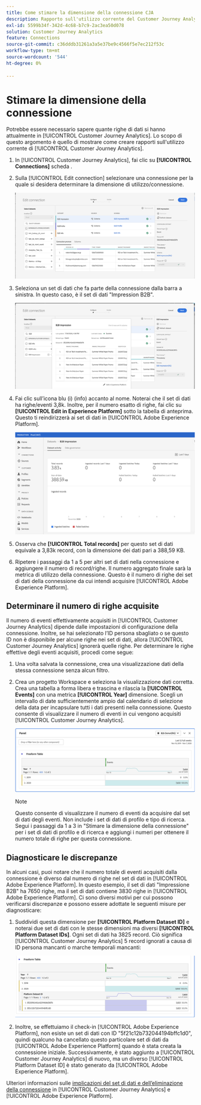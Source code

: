 ```yaml
---
title: Come stimare la dimensione della connessione CJA
description: Rapporto sull'utilizzo corrente del Customer Journey Analytics
exl-id: 5599b34f-342d-4c68-b7c9-2ac3ea50d078
solution: Customer Journey Analytics
feature: Connections
source-git-commit: c36dddb31261a3a5e37be9c4566f5e7ec212f53c
workflow-type: tm+mt
source-wordcount: '544'
ht-degree: 0%

---
```


# Stimare la dimensione della connessione

Potrebbe essere necessario sapere quante righe di dati si hanno attualmente in [!UICONTROL Customer Journey Analytics]. Lo scopo di questo argomento è quello di mostrare come creare rapporti sull&#39;utilizzo corrente di [!UICONTROL Customer Journey Analytics].

1. In [!UICONTROL Customer Journey Analytics], fai clic su **[!UICONTROL Connections]** scheda .
1. Sulla [!UICONTROL Edit connection] selezionare una connessione per la quale si desidera determinare la dimensione di utilizzo/connessione.

   ![Modifica connessione](assets/edit-connection.png)

1. Seleziona un set di dati che fa parte della connessione dalla barra a sinistra. In questo caso, è il set di dati &quot;Impression B2B&quot;.

   ![set di dati](assets/dataset.png)

1. Fai clic sull’icona blu (i) (info) accanto al nome. Noterai che il set di dati ha righe/eventi 3,8k. Inoltre, per il numero esatto di righe, fai clic su **[!UICONTROL Edit in Experience Platform]** sotto la tabella di anteprima. Questo ti reindirizzerà ai set di dati in [!UICONTROL Adobe Experience Platform].

   ![Informazioni sui set di dati AEP](assets/data-size.png)

1. Osserva che **[!UICONTROL Total records]** per questo set di dati equivale a 3,83k record, con la dimensione dei dati pari a 388,59 KB.

1. Ripetere i passaggi da 1 a 5 per altri set di dati nella connessione e aggiungere il numero di record/righe. Il numero aggregato finale sarà la metrica di utilizzo della connessione. Questo è il numero di righe dei set di dati della connessione da cui intendi acquisire [!UICONTROL Adobe Experience Platform].

## Determinare il numero di righe acquisite

Il numero di eventi effettivamente acquisiti in [!UICONTROL Customer Journey Analytics] dipende dalle impostazioni di configurazione della connessione. Inoltre, se hai selezionato l’ID persona sbagliato o se questo ID non è disponibile per alcune righe nei set di dati, allora [!UICONTROL Customer Journey Analytics] ignorerà quelle righe. Per determinare le righe effettive degli eventi acquisiti, procedi come segue:

1. Una volta salvata la connessione, crea una visualizzazione dati della stessa connessione senza alcun filtro.
1. Crea un progetto Workspace e seleziona la visualizzazione dati corretta. Crea una tabella a forma libera e trascina e rilascia la **[!UICONTROL Events]** con una metrica **[!UICONTROL Year]** dimensione. Scegli un intervallo di date sufficientemente ampio dal calendario di selezione della data per incapsulare tutti i dati presenti nella connessione. Questo consente di visualizzare il numero di eventi in cui vengono acquisiti [!UICONTROL Customer Journey Analytics].

   ![Progetto Workspace](assets/event-number.png)

   >[!NOTE]
   >
   >Questo consente di visualizzare il numero di eventi da acquisire dal set di dati degli eventi. Non include i set di dati di profilo e tipo di ricerca. Segui i passaggi da 1 a 3 in &quot;Stimare la dimensione della connessione&quot; per i set di dati di profilo e di ricerca e aggiungi i numeri per ottenere il numero totale di righe per questa connessione.

## Diagnosticare le discrepanze

In alcuni casi, puoi notare che il numero totale di eventi acquisiti dalla connessione è diverso dal numero di righe nel set di dati in [!UICONTROL Adobe Experience Platform]. In questo esempio, il set di dati &quot;Impressione B2B&quot; ha 7650 righe, ma il set di dati contiene 3830 righe in [!UICONTROL Adobe Experience Platform]. Ci sono diversi motivi per cui possono verificarsi discrepanze e possono essere adottate le seguenti misure per diagnosticare:

1. Suddividi questa dimensione per **[!UICONTROL Platform Dataset ID]** e noterai due set di dati con le stesse dimensioni ma diversi **[!UICONTROL Platform Dataset IDs]**. Ogni set di dati ha 3825 record. Ciò significa [!UICONTROL Customer Journey Analytics] 5 record ignorati a causa di ID persona mancanti o marche temporali mancanti:

   ![guasto](assets/data-size2.png)

1. Inoltre, se effettuiamo il check-in [!UICONTROL Adobe Experience Platform], non esiste un set di dati con ID &quot;5f21c12b732044194bffc1d0&quot;, quindi qualcuno ha cancellato questo particolare set di dati da [!UICONTROL Adobe Experience Platform] quando è stata creata la connessione iniziale. Successivamente, è stato aggiunto a [!UICONTROL Customer Journey Analytics] di nuovo, ma un diverso [!UICONTROL Platform Dataset ID] è stato generato da [!UICONTROL Adobe Experience Platform].

Ulteriori informazioni sulle [implicazioni del set di dati e dell’eliminazione della connessione](https://experienceleague.adobe.com/docs/analytics-platform/using/cja-overview/cja-faq.html?lang=en#implications-of-deleting-data-components) in [!UICONTROL Customer Journey Analytics] e [!UICONTROL Adobe Experience Platform].
